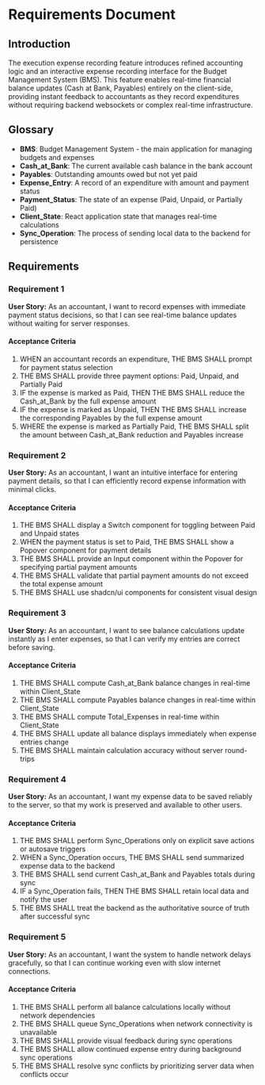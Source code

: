 # Requirements Document

## Introduction

The execution expense recording feature introduces refined accounting logic and an interactive expense recording interface for the Budget Management System (BMS). This feature enables real-time financial balance updates (Cash at Bank, Payables) entirely on the client-side, providing instant feedback to accountants as they record expenditures without requiring backend websockets or complex real-time infrastructure.

## Glossary

- **BMS**: Budget Management System - the main application for managing budgets and expenses
- **Cash_at_Bank**: The current available cash balance in the bank account
- **Payables**: Outstanding amounts owed but not yet paid
- **Expense_Entry**: A record of an expenditure with amount and payment status
- **Payment_Status**: The state of an expense (Paid, Unpaid, or Partially Paid)
- **Client_State**: React application state that manages real-time calculations
- **Sync_Operation**: The process of sending local data to the backend for persistence

## Requirements

### Requirement 1

**User Story:** As an accountant, I want to record expenses with immediate payment status decisions, so that I can see real-time balance updates without waiting for server responses.

#### Acceptance Criteria

1. WHEN an accountant records an expenditure, THE BMS SHALL prompt for payment status selection
2. THE BMS SHALL provide three payment options: Paid, Unpaid, and Partially Paid
3. IF the expense is marked as Paid, THEN THE BMS SHALL reduce the Cash_at_Bank by the full expense amount
4. IF the expense is marked as Unpaid, THEN THE BMS SHALL increase the corresponding Payables by the full expense amount
5. WHERE the expense is marked as Partially Paid, THE BMS SHALL split the amount between Cash_at_Bank reduction and Payables increase

### Requirement 2

**User Story:** As an accountant, I want an intuitive interface for entering payment details, so that I can efficiently record expense information with minimal clicks.

#### Acceptance Criteria

1. THE BMS SHALL display a Switch component for toggling between Paid and Unpaid states
2. WHEN the payment status is set to Paid, THE BMS SHALL show a Popover component for payment details
3. THE BMS SHALL provide an Input component within the Popover for specifying partial payment amounts
4. THE BMS SHALL validate that partial payment amounts do not exceed the total expense amount
5. THE BMS SHALL use shadcn/ui components for consistent visual design

### Requirement 3

**User Story:** As an accountant, I want to see balance calculations update instantly as I enter expenses, so that I can verify my entries are correct before saving.

#### Acceptance Criteria

1. THE BMS SHALL compute Cash_at_Bank balance changes in real-time within Client_State
2. THE BMS SHALL compute Payables balance changes in real-time within Client_State
3. THE BMS SHALL compute Total_Expenses in real-time within Client_State
4. THE BMS SHALL update all balance displays immediately when expense entries change
5. THE BMS SHALL maintain calculation accuracy without server round-trips

### Requirement 4

**User Story:** As an accountant, I want my expense data to be saved reliably to the server, so that my work is preserved and available to other users.

#### Acceptance Criteria

1. THE BMS SHALL perform Sync_Operations only on explicit save actions or autosave triggers
2. WHEN a Sync_Operation occurs, THE BMS SHALL send summarized expense data to the backend
3. THE BMS SHALL send current Cash_at_Bank and Payables totals during sync
4. IF a Sync_Operation fails, THEN THE BMS SHALL retain local data and notify the user
5. THE BMS SHALL treat the backend as the authoritative source of truth after successful sync

### Requirement 5

**User Story:** As an accountant, I want the system to handle network delays gracefully, so that I can continue working even with slow internet connections.

#### Acceptance Criteria

1. THE BMS SHALL perform all balance calculations locally without network dependencies
2. THE BMS SHALL queue Sync_Operations when network connectivity is unavailable
3. THE BMS SHALL provide visual feedback during sync operations
4. THE BMS SHALL allow continued expense entry during background sync operations
5. THE BMS SHALL resolve sync conflicts by prioritizing server data when conflicts occur